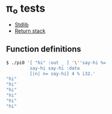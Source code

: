 # π₀ tests
+ [Stdlib](pi0-stdlib.md)
+ [Return stack](pi0-return-stack.md)


## Function definitions
```bash
$ ./pi0 '[ "hi" :out _ ] '\''say-hi %=
         say-hi say-hi :data
         [|n| n= say-hi] 4 % i32.'
"hi"
"hi"
"hi"
"hi"
"hi"
"hi"
```
